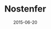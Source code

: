 ---
layout: post
title: "Nostenfer"
date: 2015-06-20
categories: [Horde]
image: http://www.pokepedia.fr/images/d/dc/Nostenfer-HGSS.png
caught: Nosferapti
location: Grotte Granite
level: 6
version: AS
---